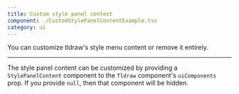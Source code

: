 ```yaml
---
title: Custom style panel content
component: ./CustomStylePanelContentExample.tsx
category: ui
---
```


You can customize tldraw's style menu content or remove it entirely.

---

The style panel content can be customized by providing a `StylePanelContent` component to the `Tldraw` component's `uiComponents` prop. If you provide `null`, then that component will be hidden.
